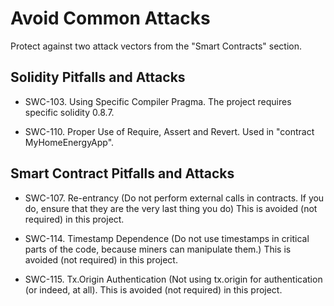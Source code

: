 
# Avoid Common Attacks

Protect against two attack vectors from the "Smart Contracts" section.

## Solidity Pitfalls and Attacks

- SWC-103. Using Specific Compiler Pragma. The project requires specific solidity 0.8.7.

- SWC-110. Proper Use of Require, Assert and Revert. Used in "contract MyHomeEnergyApp".

## Smart Contract Pitfalls and Attacks

- SWC-107. Re-entrancy (Do not perform external calls in contracts. If you do, ensure that they are the very last thing you do)  This is avoided (not required) in this project.

- SWC-114. Timestamp Dependence (Do not use timestamps in critical parts of the code, because miners can manipulate them.)  This is avoided (not required) in this project.

- SWC-115. Tx.Origin Authentication (Not using tx.origin for authentication (or indeed, at all).  This is avoided (not required)  in this project.


